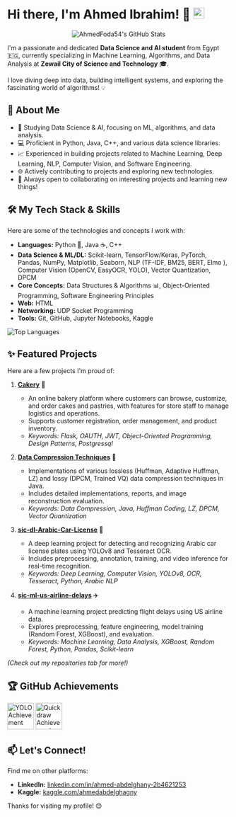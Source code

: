 # Hi there, I'm Ahmed Ibrahim! 👋 <img src="https://media.giphy.com/media/hvRJCLFzcasrR4ia7z/giphy.gif" width="25px">

<p align="center">
  <img src="https://github-readme-stats.vercel.app/api?username=AhmedFoda54&show_icons=true&theme=radical&hide_border=true&count_private=true" alt="AhmedFoda54's GitHub Stats" />
</p>

I'm a passionate and dedicated **Data Science and AI student** from Egypt 🇪🇬, currently specializing in Machine Learning, Algorithms, and Data Analysis at **Zewail City of Science and Technology** 🎓.

I love diving deep into data, building intelligent systems, and exploring the fascinating world of algorithms! 💡

## 🚀 About Me

*   🧠 Studying Data Science & AI, focusing on ML, algorithms, and data analysis.
*   💻 Proficient in Python, Java, C++, and various data science libraries.
*   📈 Experienced in building projects related to Machine Learning, Deep Learning, NLP, Computer Vision, and Software Engineering.
*   🌐 Actively contributing to projects and exploring new technologies.
*   🤝 Always open to collaborating on interesting projects and learning new things!

## 🛠️ My Tech Stack & Skills

Here are some of the technologies and concepts I work with:

*   **Languages:** Python 🐍, Java ☕, C++
*   **Data Science & ML/DL:** Scikit-learn, TensorFlow/Keras, PyTorch, Pandas, NumPy, Matplotlib, Seaborn, NLP (TF-IDF, BM25, BERT, Elmo ), Computer Vision (OpenCV, EasyOCR, YOLO), Vector Quantization, DPCM
*   **Core Concepts:** Data Structures & Algorithms 📊, Object-Oriented Programming, Software Engineering Principles
*   **Web:** HTML
*   **Networking:** UDP Socket Programming
*   **Tools:** Git, GitHub, Jupyter Notebooks, Kaggle

<p align="left">
  <img src="https://github-readme-stats.vercel.app/api/top-langs/?username=AhmedFoda54&layout=compact&theme=radical&hide_border=true&langs_count=8" alt="Top Languages" />
</p>

## ✨ Featured Projects
Here are a few projects I'm proud of:

1.  **[Cakery](https://github.com/AhmedFoda54/Cakery)** 🎂  
    *   An online bakery platform where customers can browse, customize, and order cakes and pastries, with features for store staff to manage logistics and operations.
    *   Supports customer registration, order management, and product inventory.  
    *   *Keywords: Flask, OAUTH, JWT, Object-Oriented Programming, Design Patterns, Postgressql*

2.  **[Data Compression Techniques](https://github.com/AhmedFoda54/Data-Compression-Techniques)** 💾  
    *   Implementations of various lossless (Huffman, Adaptive Huffman, LZ) and lossy (DPCM, Trained VQ) data compression techniques in Java.  
    *   Includes detailed implementations, reports, and image reconstruction evaluation.  
    *   *Keywords: Data Compression, Java, Huffman Coding, LZ, DPCM, Vector Quantization*

3.  **[sic-dl-Arabic-Car-License](https://github.com/AhmedFoda54/sic-dl-Arabic-Car-License)** 🚗  
    *   A deep learning project for detecting and recognizing Arabic car license plates using YOLOv8 and Tesseract OCR.  
    *   Includes preprocessing, annotation, training, and video inference for real-time recognition.  
    *   *Keywords: Deep Learning, Computer Vision, YOLOv8, OCR, Tesseract, Python, Arabic NLP*

4.  **[sic-ml-us-airline-delays](https://github.com/AhmedFoda54/sic-ml-us-airline-delays)** ✈️  
    *   A machine learning project predicting flight delays using US airline data.  
    *   Explores preprocessing, feature engineering, model training (Random Forest, XGBoost), and evaluation.  
    *   *Keywords: Machine Learning, Data Analysis, XGBoost, Random Forest, Python, Pandas, Scikit-learn*

*(Check out my repositories tab for more!)*

## 🏆 GitHub Achievements

<p align="left">
  <img src="https://github.githubassets.com/images/modules/profile/achievements/yolo-default.png" width="60px" alt="YOLO Achievement" title="YOLO (You Only Look Once )">
  <img src="https://github.githubassets.com/images/modules/profile/achievements/quickdraw-default.png" width="60px" alt="Quickdraw Achievement" title="Quickdraw">
  <!-- Add other achievement badges if earned -->
</p>

## 📫 Let's Connect!

Find me on other platforms:

*   **LinkedIn:** [linkedin.com/in/ahmed-abdelghany-2b4621253](https://www.linkedin.com/in/ahmed-abdelghany-2b4621253 )
*   **Kaggle:** [kaggle.com/ahmedabdelghagny](https://www.kaggle.com/ahmedabdelghagny )

Thanks for visiting my profile! 😊
